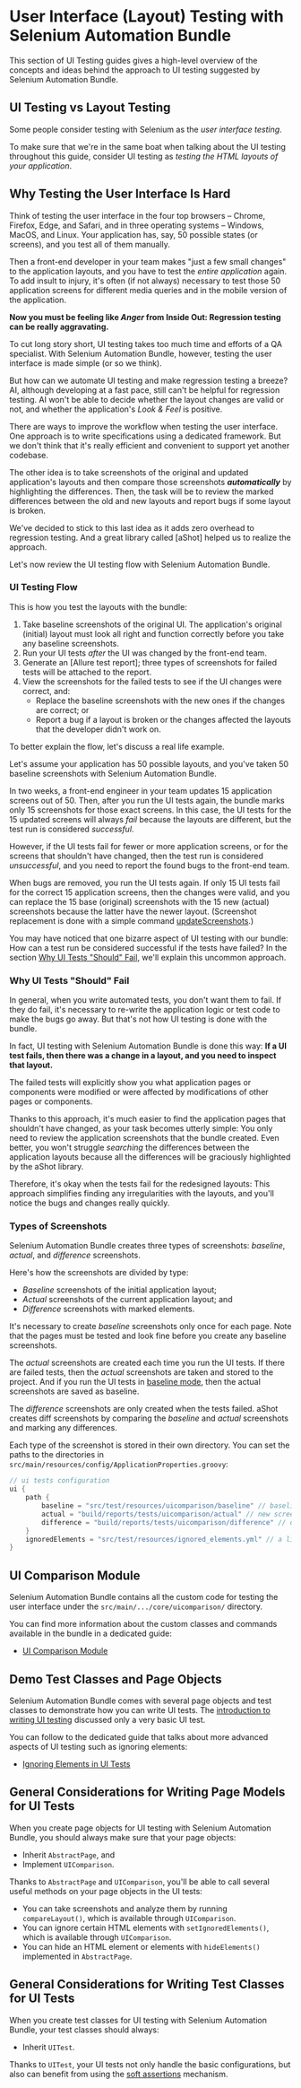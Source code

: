 # User Interface (Layout) Testing with Selenium Automation Bundle

This section of UI Testing guides gives a high-level overview of the concepts and ideas behind the approach to UI
testing suggested by Selenium Automation Bundle.

## UI Testing vs Layout Testing

Some people consider testing with Selenium as the _user interface testing_.

To make sure that we're in the same boat when talking about the UI testing throughout this guide, consider UI testing as
_testing the HTML layouts of your application_.

## Why Testing the User Interface Is Hard

Think of testing the user interface in the four top browsers &ndash; Chrome, Firefox, Edge, and Safari, and in three
operating systems &ndash; Windows, MacOS, and Linux. Your application has, say, 50 possible states (or screens), and you
test all of them manually.

Then a front-end developer in your team makes "just a few small changes" to the application layouts, and you have to
test the _entire application_ again. To add insult to injury, it's often (if not always) necessary to test those 50
application screens for different media queries and in the mobile version of the application.

**Now you must be feeling like _Anger_ from Inside Out: Regression testing can be really aggravating.**

To cut long story short, UI testing takes too much time and efforts of a QA specialist. With Selenium Automation Bundle,
however, testing the user interface is made simple (or so we think).

But how can we automate UI testing and make regression testing a breeze? AI, although developing at a fast pace, still
can't be helpful for regression testing. AI won't be able to decide whether the layout changes are valid or not, and
whether the application's _Look & Feel_ is positive.

There are ways to improve the workflow when testing the user interface. One approach is to write specifications using a
dedicated framework. But we don't think that it's really efficient and convenient to support yet another codebase.

The other idea is to take screenshots of the original and updated application's layouts and then compare those
screenshots **_automatically_** by highlighting the differences. Then, the task will be to review the marked differences
between the old and new layouts and report bugs if some layout is broken.

We've decided to stick to this last idea as it adds zero overhead to regression testing. And a great library called
[aShot] helped us to realize the approach.

Let's now review the UI testing flow with Selenium Automation Bundle.

### UI Testing Flow

This is how you test the layouts with the bundle:

1. Take baseline screenshots of the original UI. The application's original (initial) layout must look all right and
function correctly before you take any baseline screenshots.
2. Run your UI tests _after_ the UI was changed by the front-end team.
3. Generate an [Allure test report]; three types of screenshots for failed tests will be attached to the report.
4. View the screenshots for the failed tests to see if the UI changes were correct, and:
    * Replace the baseline screenshots with the new ones if the changes are correct; or
    * Report a bug if a layout is broken or the changes affected the layouts that the developer didn't work on.

To better explain the flow, let's discuss a real life example.

Let's assume your application has 50 possible layouts, and you've taken 50 baseline screenshots with Selenium Automation
Bundle.

In two weeks, a front-end engineer in your team updates 15 application screens out of 50. Then, after you run the UI
tests again, the bundle marks only 15 screenshots for those exact screens. In this case, the UI tests for the 15 updated
screens will always _fail_ because the layouts are different, but the test run is considered _successful_.

However, if the UI tests fail for fewer or more application screens, or for the screens that shouldn't have changed,
then the test run is considered _unsuccessful_, and you need to report the found bugs to the front-end team.

When bugs are removed, you run the UI tests again. If only 15 UI tests fail for the correct 15 application screens, then
the changes were valid, and you can replace the 15 base (original) screenshots with the 15 new (actual) screenshots
because the latter have the newer layout. (Screenshot replacement is done with a simple command [updateScreenshots].)

You may have noticed that one bizarre aspect of UI testing with our bundle: How can a test run be considered successful
if the tests have failed? In the section [Why UI Tests "Should" Fail](#why-ui-tests-"should"-fail), we'll explain this
uncommon approach.

### Why UI Tests "Should" Fail

In general, when you write automated tests, you don't want them to fail. If they do fail, it's necessary to re-write the
application logic or test code to make the bugs go away. But that's not how UI testing is done with the bundle.

In fact, UI testing with Selenium Automation Bundle is done this way: **If a UI test fails, then there was a change in a
layout, and you need to inspect that layout.**

The failed tests will explicitly show you what application pages or components were modified or were affected by
modifications of other pages or components.

Thanks to this approach, it's much easier to find the application pages that shouldn't have changed, as your task
becomes utterly simple: You only need to review the application screenshots that the bundle created. Even better, you
won't struggle _searching_ the differences between the application layouts because all the differences will be
graciously highlighted by the aShot library.

Therefore, it's okay when the tests fail for the redesigned layouts: This approach simplifies finding any
irregularities with the layouts, and you'll notice the bugs and changes really quickly.

### Types of Screenshots

Selenium Automation Bundle creates three types of screenshots: _baseline_, _actual_, and _difference_ screenshots.

Here's how the screenshots are divided by type:

* _Baseline_ screenshots of the initial application layout;
* _Actual_ screenshots of the current application layout; and
* _Difference_ screenshots with marked elements.

It's necessary to create _baseline_ screenshots only once for each page. Note that the pages must be tested and look
fine before you create any baseline screenshots.

The _actual_ screenshots are created each time you run the UI tests. If there are failed tests, then the _actual_
screenshots are taken and stored to the project. And if you run the UI tests in [baseline mode], then the actual
screenshots are saved as baseline.

The _difference_ screenshots are only created when the tests failed. aShot creates diff screenshots by comparing the
_baseline_ and _actual_ screenshots and marking any differences.

Each type of the screenshot is stored in their own directory. You can set the paths to the directories in
`src/main/resources/config/ApplicationProperties.groovy`:

```groovy
// ui tests configuration
ui {
    path {
        baseline = "src/test/resources/uicomparison/baseline" // baseline screenshots
        actual = "build/reports/tests/uicomparison/actual" // new screenshots
        difference = "build/reports/tests/uicomparison/difference" // diff images
    }
    ignoredElements = "src/test/resources/ignored_elements.yml" // a list of ignored elements for page objects
}
```

## UI Comparison Module

Selenium Automation Bundle contains all the custom code for testing the user interface under the
`src/main/.../core/uicomparison/` directory.

You can find more information about the custom classes and commands available in the bundle in a dedicated guide:

* [UI Comparison Module]

## Demo Test Classes and Page Objects

Selenium Automation Bundle comes with several page objects and test classes to demonstrate how you can write UI
tests. The [introduction to writing UI testing] discussed only a very basic UI test.

You can follow to the dedicated guide that talks about more advanced aspects of UI testing such as ignoring elements:

* [Ignoring Elements in UI Tests]

## General Considerations for Writing Page Models for UI Tests

When you create page objects for UI testing with Selenium Automation Bundle, you should always make sure that your page
objects:

* Inherit `AbstractPage`, and
* Implement `UIComparison`.

Thanks to `AbstractPage` and `UIComparison`, you'll be able to call several useful methods on your page objects in the
UI tests:

* You can take screenshots and analyze them by running `compareLayout()`, which is available through `UIComparison`.
* You can ignore certain HTML elements with `setIgnoredElements()`, which is available through `UIComparison`.
* You can hide an HTML element or elements with `hideElements()` implemented in `AbstractPage`.

## General Considerations for Writing Test Classes for UI Tests

When you create test classes for UI testing with Selenium Automation Bundle, your test classes should always:

* Inherit `UITest`.

Thanks to `UITest`, your UI tests not only handle the basic configurations, but also can benefit from using the [soft
assertions] mechanism.

[updateScreenshots]: https://github.com/sysgears/selenium-automation-bundle/blob/docs/docs/Commands.md
[baseline mode]: https://github.com/sysgears/selenium-automation-bundle/blob/docs/docs/advanced/Baseline-Mode.md
[ui comparison module]: https://github.com/sysgears/selenium-automation-bundle/blob/docs/docs/advanced/UI-Comparison-Module.md
[introduction to writing ui testing]: https://github.com/sysgears/selenium-automation-bundle/blob/docs/docs/Introduction-to-UI-Testing.md
[hiding elements in ui tests]: https://github.com/sysgears/selenium-automation-bundle/blob/docs/docs/advanced/UI-Testing/Hiding-Elements-in-UI-Tests.md
[ignoring elements in ui tests]: https://github.com/sysgears/selenium-automation-bundle/blob/docs/docs/advanced/UI-Testing/Ignoring-Elements-in-UI-Tests.md
[soft assertions]: https://github.com/sysgears/selenium-automation-bundle/blob/docs/docs/advanced/UI-Testing/Soft-Assertions.md